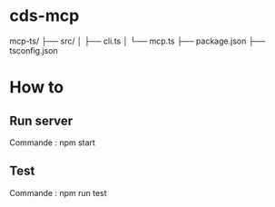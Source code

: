 # cds-mcp


mcp-ts/
├── src/
│   ├── cli.ts
│   └── mcp.ts
├── package.json
├── tsconfig.json


# How to 

## Run server
Commande : npm start


## Test
Commande : npm run test